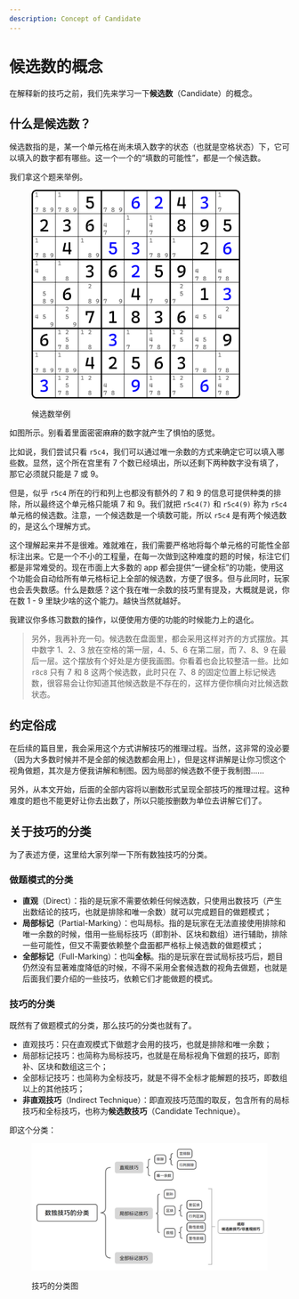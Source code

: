 ```yaml
---
description: Concept of Candidate
---
```


# 候选数的概念

在解释新的技巧之前，我们先来学习一下**候选数**（Candidate）的概念。

## 什么是候选数？ <a href="#what-is-candidate" id="what-is-candidate"></a>

候选数指的是，某一个单元格在尚未填入数字的状态（也就是空格状态）下，它可以填入的数字都有哪些。这一个一个的“填数的可能性”，都是一个候选数。

我们拿这个题来举例。

<figure><img src="../.gitbook/assets/image (5) (1).png" alt="" width="375"><figcaption><p>候选数举例</p></figcaption></figure>

如图所示。别看着里面密密麻麻的数字就产生了惧怕的感觉。

比如说，我们尝试只看 `r5c4`，我们可以通过唯一余数的方式来确定它可以填入哪些数。显然，这个所在宫里有 7 个数已经填出，所以还剩下两种数字没有填了，那它必须就只能是 7 或 9。

但是，似乎 `r5c4` 所在的行和列上也都没有额外的 7 和 9 的信息可提供种类的排除，所以最终这个单元格只能填 7 和 9。我们就把 `r5c4(7)` 和 `r5c4(9)` 称为 `r5c4` 单元格的候选数。注意，一个候选数是一个填数可能，所以 `r5c4` 是有两个候选数的，是这么个理解方式。

这个理解起来并不是很难。难就难在，我们需要严格地将每个单元格的可能性全部标注出来。它是一个不小的工程量，在每一次做到这种难度的题的时候，标注它们都是非常难受的。现在市面上大多数的 app 都会提供“一键全标”的功能，使用这个功能会自动给所有单元格标记上全部的候选数，方便了很多。但与此同时，玩家也会丢失数感。什么是数感？这个我在唯一余数的技巧里有提及，大概就是说，你在数 1 - 9 里缺少啥的这个能力。越快当然就越好。

我建议你多练习数数的操作，以便使用方便的功能的时候能力上的退化。

> 另外，我再补充一句。候选数在盘面里，都会采用这样对齐的方式摆放。其中数字 1、2、3 放在空格的第一层，4、5、6 在第二层，而 7、8、9 在最后一层。这个摆放有个好处是方便我画图。你看着也会比较整洁一些。比如 `r8c8` 只有 7 和 8 这两个候选数，此时只在 7、8 的固定位置上标记候选数，很容易会让你知道其他候选数是不存在的，这样方便你横向对比候选数状态。

## 约定俗成 <a href="#convention-of-candidate" id="convention-of-candidate"></a>

在后续的篇目里，我会采用这个方式讲解技巧的推理过程。当然，这非常的没必要（因为大多数时候并不是全部的候选数都会用上），但是这样讲解是让你习惯这个视角做题，其次是方便我讲解和制图。因为局部的候选数不便于我制图……

另外，从本文开始，后面的全部内容将以删数形式呈现全部技巧的推理过程。这种难度的题也不能更好让你去出数了，所以只能按删数为单位去讲解它们了。

## 关于技巧的分类 <a href="#category-of-techniques" id="category-of-techniques"></a>

为了表述方便，这里给大家列举一下所有数独技巧的分类。

### 做题模式的分类 <a href="#category-of-candidate-visibility" id="category-of-candidate-visibility"></a>

* **直观**（Direct）：指的是玩家不需要依赖任何候选数，只使用出数技巧（产生出数结论的技巧，也就是排除和唯一余数）就可以完成题目的做题模式；
* **局部标记**（Partial-Marking）：也叫局标。指的是玩家在无法直接使用排除和唯一余数的时候，借用一些局标技巧（即割补、区块和数组）进行辅助，排除一些可能性，但又不需要依赖整个盘面都严格标上候选数的做题模式；
* **全部标记**（Full-Marking）：也叫**全标**。指的是玩家在尝试局标技巧后，题目仍然没有显著难度降低的时候，不得不采用全套候选数的视角去做题，也就是后面我们要介绍的一些技巧，依赖它们才能做题的模式。

### 技巧的分类

既然有了做题模式的分类，那么技巧的分类也就有了。

* 直观技巧：只在直观模式下做题才会用的技巧，也就是排除和唯一余数；
* 局部标记技巧：也简称为局标技巧，也就是在局标视角下做题的技巧，即割补、区块和数组这三个；
* 全部标记技巧：也简称为全标技巧，就是不得不全标才能解题的技巧，即数组以上的其他技巧；
* **非直观技巧**（Indirect Technique）：即直观技巧范围的取反，包含所有的局标技巧和全标技巧，也称为**候选数技巧**（Candidate Technique）。

即这个分类：

<figure><img src="../.gitbook/assets/image (23).png" alt=""><figcaption><p>技巧的分类图</p></figcaption></figure>
